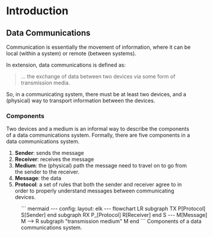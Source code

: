 # Introduction

## Data Communications

Communication is essentially the movement of information,
where it can be local (within a system) or remote (between systems).

In extension, data communications is defined as: 

> ... the exchange of data between two devices via some form of transmission media.

So, in a communicating system, there must be at least two devices,
and a (physical) way to transport information between the devices.

### Components

Two devices and a medium is an informal way to describe
the components of a data communications system.
Formally, there are five components in a data communications system.

1. **Sender**: sends the message
2. **Receiver**: receives the message
3. **Medium**: the (physical) path the message need to travel on to go from the sender to the receiver.
4. **Message**: the data
5. **Protocol**: a set of rules that both the sender and receiver agree to in order to
                 properly understand messages between communicating devices.

<figure style="height:100%; width:100%;">
``` mermaid 
---
config:
    layout: elk
---
flowchart LR
    subgraph TX
        P[Protocol]
        S[Sender] 
    end
    subgraph RX
        P_[Protocol]
        R[Receiver] 
    end
    S --- M[Message]
    M --> R
    subgraph "transmission medium"
        M
    end
```
<caption>
    Components of a data communications system.
</caption>
</figure>

### Data Flow
There are three kinds of communication between two devices, namely *simplex*, *half-duplex*, and *duplex*.

1. **Simplex**: Data only goes in one direction (e.g. a mainframe to a monitor, keyboard to a computer).
                This uses the entire capacity of the medium to send the data. This is similar to a one-way street.

    <figure style="height:100%; width:100%">
    ```mermaid
    flowchart LR
        D1[Device 1] -- "direction of data" --> D2[Device 2]

    ```
    </figure>

2. **Half-duplex**: Data goes in two directions, but the entire capacity of the medium is used to send data.
                    To avoid destructive interference or errors, only one direction is available at a time.
                    Continuing the traffic analogy, this happens in a two-way street where one lane is blocked,
                    and only one direction of traffic is available at a time.

    <figure style="height:100%; width:100%">
    ```mermaid
    flowchart LR
        D1[Device 1] -- "direction at time 1" --> D2[Device 2]
        D2 -- "direction at time 2" --> D1

    ```
    </figure>
3. **Full-duplex**: Data goes in both directions at all times. 
                    This is done by allocating a portion for one direction, and the rest for the other.
                    Just like a full-on two-way street.

    <figure style="height:100%; width:100%">
    ```mermaid
    flowchart LR
        D1[Device 1] <-- "direction at all times" --> D2[Device 2]
    ```
    </figure>

!!! warning "Allocation"
    
    In a full-duplex, allocation is not always 50-50.

## Networks
A network is a connected graph of communicating devices.
It must have a set of devices, and these devices must be able to communicate.
In this definition, a device can be a:

* **host**: something that receives and processes the data such as a desktop, phone, etc.
* **connecting device**: something that routes and/or transforms information from one interface
                         to another.

or both!

### Criteria

A network is evaluated through several criteria.
Networks must meet a certain number of them.
The most important ones are:

* **Performance**: throughput (data flow per unit time) and latency (delay).
* **Reliability**: how often the system fails, and how fast it recovers from one.
* **Security**:    data protection and breach/loss recovery.

### Types

There are two types of connection.

* **Point-to-point**: Direct connection between two devices.
                      The connection's capacity is used to transmit data between them.
* **Multi-point**: Multiple devices share a single link,
                   and the link's capacity is shared among the devices.
                   This means there is a single point of failure for the link.

### Physical Topology

The physical topology is the structure of the network,
specifically, in what arrangement(s) should our set of devices be connected?

!!! note "Factors in choosing a topology"
    
    When creating a network topology, we consider two things:

    * purpose of the network 
    * cost

    Also, networks do not need to have a single topology.
    We can combine them according to our needs and budget.

#### Fully-connected Mesh

Analogous to a [complete graph](https://en.wikipedia.org/wiki/Complete_graph){:target="_blank"} in Mathematics.
Every device has a direct (point-to-point) connection with all the other devices.
In this topology, $n$ nodes have $\frac{n(n-1)}{2}$ **full-duplex** links.

<figure markdown>
| advantages | disadvantages |
| ---------- | ------------- |
| dedicated links | expensive due to cabling and I/O ports needed to implement | 
| robust | |
| private and secure | |
| easy fault identification and isolation | | 
</figure>

#### Star 

A star topology involves several devices directly connected to a central hub.
As a consequence, data from one device must travel to the hub before going to the destination.


<figure markdown>
| advantages | disadvantages |
| ---------- | ------------- |
| low cost | single point of failure | 
| robust | |
| easy fault identification and isolation | | 
</figure>

#### Bus

Popular in the early LAN days,
a long cable connects all the devices in a **multipoint** manner.
This cable acts as a backbone/main artery that links every device.
Adding a new device is as simple as tapping into the cable.

<figure markdown>
| advantages | disadvantages |
| ---------- | ------------- |
| easy installation | single point of failure | 
| low cost / less cabling | difficult fault isolation |
</figure>

#### Ring

Each device in the network is **directly connected** to two immediate neighbours.
A more concrete implementation is a device connected to an associated repeater
to propagate signals to further devices.


<figure markdown>
| advantages | disadvantages |
| ---------- | ------------- |
| easy installation and reconfiguration | single point of failure | 
| easy fault identification and isolation | |
</figure>

!!! warning "Bus vs. Ring"

    A bus is multi-point while a ring is point-to-point.
